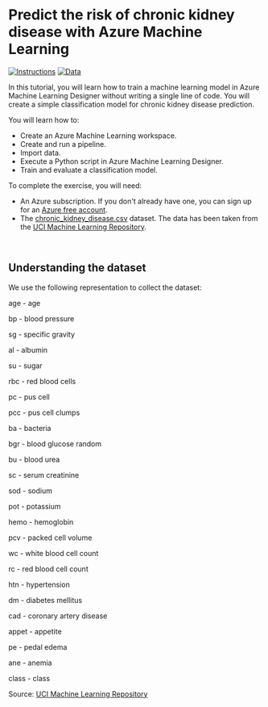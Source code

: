 # Predict the risk of chronic kidney disease with Azure Machine Learning

<p>
  <a href="https://www.foteinisavvidou.codes/predict-the-risk-of-chronic-kidney-disease-with-azure-machine-learning" target="_blank"><img src="https://img.shields.io/badge/Instructions-informational?style=for-the-badge" alt="Instructions"></a>
  <a href="chronic_kidney_disease.csv" target="_blank"><img src="https://img.shields.io/badge/Dataset-red?style=for-the-badge" alt="Data"></a>
</p>

In this tutorial, you will learn how to train a machine learning model in Azure Machine Learning Designer without writing a single line of code. You will create a simple classification model for chronic kidney disease prediction.

You will learn how to:
* Create an Azure Machine Learning workspace.
* Create and run a pipeline.
* Import data.
* Execute a Python script in Azure Machine Learning Designer.
* Train and evaluate a classification model.

To complete the exercise, you will need:
* An Azure subscription. If you don't already have one, you can sign up for an [Azure free account](https://azure.microsoft.com).
* The [chronic_kidney_disease.csv](chronic_kidney_disease.csv) dataset. The data has been taken from the [UCI Machine Learning Repository](https://archive.ics.uci.edu/ml/datasets/Chronic_Kidney_Disease).

<br>

## Understanding the dataset

We use the following representation to collect the dataset:

age - age

bp - blood pressure

sg - specific gravity

al - albumin

su - sugar

rbc - red blood cells

pc - pus cell

pcc - pus cell clumps

ba - bacteria

bgr - blood glucose random

bu - blood urea

sc - serum creatinine

sod - sodium

pot - potassium

hemo - hemoglobin

pcv - packed cell volume

wc - white blood cell count

rc - red blood cell count

htn - hypertension

dm - diabetes mellitus

cad - coronary artery disease

appet - appetite

pe - pedal edema

ane - anemia

class - class

Source: [UCI Machine Learning Repository](https://archive.ics.uci.edu/ml/datasets/Chronic_Kidney_Disease)
